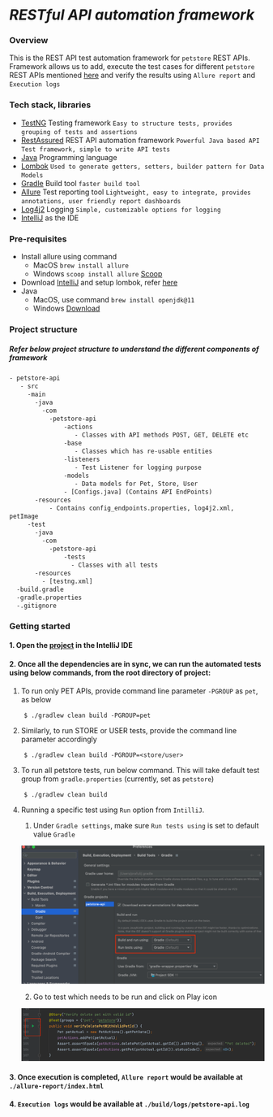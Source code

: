 # *RESTful API automation framework*

### Overview
This is the REST API test automation framework for `petstore` REST APIs.<br/> 
Framework allows us to add, execute the test cases for different `petstore` REST APIs mentioned [here](https://petstore3.swagger.io/) and verify the results using `Allure report` and `Execution logs`

### Tech stack, libraries 
- [TestNG](https://testng.org/doc/) Testing framework `Easy to structure tests, provides grouping of tests and assertions`
- [RestAssured](https://rest-assured.io/) REST API automation framework `Powerful Java based API Test framework, simple to write API tests`
- [Java](https://openjdk.org/projects/jdk/11/) Programming language
- [Lombok](https://projectlombok.org/) `Used to generate getters, setters, builder pattern for Data Models`
- [Gradle](https://gradle.org/) Build tool `faster build tool`
- [Allure](https://docs.qameta.io/allure/) Test reporting tool `Lightweight, easy to integrate, provides annotations, user friendly report dashboards`
- [Log4j2](https://logging.apache.org/log4j/2.x/index.html) Logging `Simple, customizable options for logging`
- [IntelliJ](https://www.jetbrains.com/idea/) as the IDE

### Pre-requisites
- Install allure using command 
  - MacOS ``brew install allure``
  - Windows ``scoop install allure`` [Scoop](https://scoop.sh/)
- Download [IntelliJ](https://www.jetbrains.com/idea/download) and setup lombok, refer [here](https://projectlombok.org/setup/intellij)
- Java
  - MacOS, use command `brew install openjdk@11`
  - Windows [Download](https://www.oracle.com/in/java/technologies/javase/jdk11-archive-downloads.html)

### Project structure

##### Refer below project structure to understand the different components of framework 
```shell
- petstore-api
   - src
     -main
       -java
         -com
           -petstore-api
               -actions
                  - Classes with API methods POST, GET, DELETE etc
               -base
                  - Classes which has re-usable entities
               -listeners
                  - Test Listener for logging purpose
               -models
                  - Data models for Pet, Store, User
               - [Configs.java] (Contains API EndPoints)
       -resources
           - Contains config_endpoints.properties, log4j2.xml, petImage   
     -test
       -java
         -com
           -petstore-api
               -tests
                 - Classes with all tests
       -resources
         - [testng.xml]
  -build.gradle
  -gradle.properties
  -.gitignore
```

### Getting started
 
#### 1. Open the [project](https://github.com/prafull27/petstore-api) in the IntelliJ IDE
#### 2. Once all the dependencies are in sync, we can run the automated tests using below commands, from the root directory of project:
 1. To run only PET APIs, provide command line parameter `-PGROUP` as `pet`, as below
   ```shell script
       $ ./gradlew clean build -PGROUP=pet
   ```
 2. Similarly, to run STORE or USER tests, provide the command line parameter accordingly
   ```shell script
       $ ./gradlew clean build -PGROUP=<store/user>
   ```
 3. To run all petstore tests, run below command. This will take default test group from `gradle.properties` (currently, set as `petstore`) 
   ```shell script
       $ ./gradlew clean build
   ```
 4. Running a specific test using `Run` option from `IntilliJ`. 
    1. Under `Gradle settings`, make sure `Run tests using` is set to default value `Gradle` 
    
    ![img.png](img.png)

    2. Go to test which needs to be run and click on Play icon
    
    ![img_1.png](img_1.png)

#### 3. Once execution is completed, `Allure report` would be available at `./allure-report/index.html`
#### 4. `Execution logs` would be available at `./build/logs/petstore-api.log`

